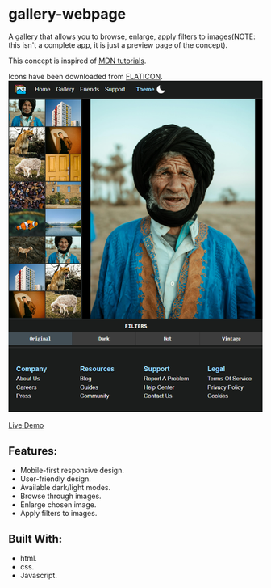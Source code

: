 # gallery-webpage
A gallery that allows you to browse, enlarge, apply filters to images(NOTE: this isn't a complete app, it is just a preview page of the concept).

This concept is inspired of [MDN tutorials](https://developer.mozilla.org/en-US/docs/Learn_web_development/Core/Scripting/Image_gallery).

Icons have been downloaded from [FLATICON](https://www.flaticon.com/).  
![Screenshot](preview.png)

[Live Demo](https://wdataw.github.io/gallery-webpage/)

## Features:
- Mobile-first responsive design.
- User-friendly design.
- Available dark/light modes.  
- Browse through images.
- Enlarge chosen image.
- Apply filters to images.


## Built With:
- html.
- css.
- Javascript.
